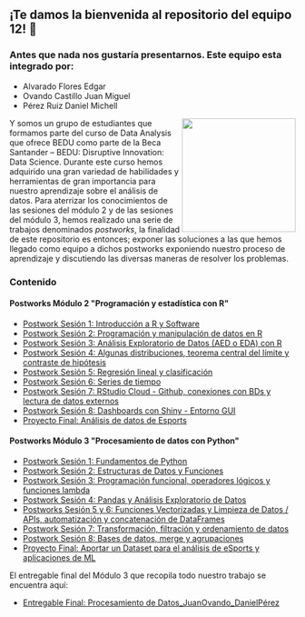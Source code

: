 
## ¡Te damos la bienvenida al repositorio del equipo 12! :wave:
### Antes que nada nos gustaría presentarnos. Este equipo esta integrado por:
- Alvarado Flores Edgar
- Ovando Castillo Juan Miguel
- Pérez Ruiz Daniel Michell

<img src="Imágenes/Imágen 1.png" align="right" height="200" width="200">

Y somos un grupo de estudiantes que formamos parte del curso de Data Analysis que ofrece BEDU como parte de la Beca Santander – BEDU: Disruptive Innovation: Data Science. Durante este curso hemos adquirido una gran variedad de habilidades y herramientas de gran importancia para nuestro aprendizaje sobre el análisis de datos. Para aterrizar los conocimientos de las sesiones del módulo 2 y de las sesiones del módulo 3, hemos realizado una serie de trabajos denominados *postworks*, la finalidad de este repositorio es entonces; exponer las soluciones a las que hemos llegado como equipo a dichos postworks exponiendo nuestro proceso de aprendizaje y discutiendo las diversas maneras de resolver los problemas.

### Contenido

#### Postworks Módulo 2 "Programación y estadística con R"

 - [Postwork Sesión 1: Introducción a R y Software ](Postwork1/) 
 - [Postwork Sesión 2: Programación y manipulación de datos en R ](Postwork2/) 
 - [Postwork Sesión 3: Análisis Exploratorio de Datos (AED o EDA) con R](Postwork3/)
 - [Postwork Sesión 4: Algunas distribuciones, teorema central del límite y contraste de hipótesis](Postwork4/) 
 - [Postwork Sesión 5: Regresión lineal y clasificación](Postwork5/) 
 - [Postwork Sesión 6: Series de tiempo](Postwork6/)
 - [Postwork Sesión 7: RStudio Cloud - Github, conexiones con BDs y lectura de datos externos](Postwork7/) 
 - [Postwork Sesión 8: Dashboards con Shiny - Entorno GUI](Postwork8/)
 - [Proyecto Final: Análisis de datos de Esports](Proyecto/)

#### Postworks Módulo 3 "Procesamiento de datos con Python"

 - [Postwork Sesión 1: Fundamentos de Python ](M3_Postwork1/) 
 - [Postwork Sesión 2: Estructuras de Datos y Funciones](M3_Postwork2/) 
 - [Postwork Sesión 3: Programación funcional, operadores lógicos y funciones lambda](M3_Postwork3/)
 - [Postwork Sesión 4: Pandas y Análisis Exploratorio de Datos](M3_Postwork4/) 
 - [Postworks Sesión 5 y 6: Funciones Vectorizadas y Limpieza de Datos / APIs, automatización y concatenación de DataFrames](M3_Postworks5,6/) 
 - [Postwork Sesión 7: Transformación, filtración y ordenamiento de datos](M3_Postwork7/) 
 - [Postwork Sesión 8: Bases de datos, merge y agrupaciones](M3_Postwork8/)
 - [Proyecto Final: Aportar un Dataset para el análisis de eSports y aplicaciones de ML](M3_ProyectoFinal/)

El entregable final del Módulo 3 que recopila todo nuestro trabajo se encuentra aquí:
 - [Entregable Final: Procesamiento de Datos_JuanOvando_DanielPérez](Entrega_Final_Procesamiento_JuanOvando_DanielPeréz/)

